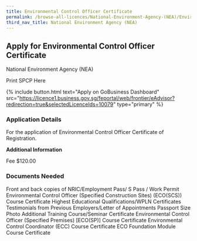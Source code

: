 ```yaml
---
title: Environmental Control Officer Certificate
permalink: /browse-all-licences/National-Environment-Agency-(NEA)/Environmental-Control-Officer-Certificate
third_nav_title: National Environment Agency (NEA)
---
```


## Apply for Environmental Control Officer Certificate

National Environment Agency (NEA)

Print SPCP Here


{% include button.html text="Apply on GoBusiness Dashboard" src="https://licence1.business.gov.sg/feportal/web/frontier/eAdvisor?redirection=true&selectedLicenceIds=10079" type="primary" %}

### Application Details

<p>For the application of Environmental Control Officer Certificate of Registration.</p>

**Additional Information**

Fee
$120.00

### Documents Needed

Front and back copies of NRIC/Employment Pass/ S Pass / Work Permit
Environmental Control Officer (Specified Construction Sites) (ECO(SCS)) Course Certificate
Highest Educational Qualifications/WPLN Certificates
Testimonials from Previous Employers/Letter of Appointments
Passport Size Photo
Additional Training Course/Seminar Certificate
Environmental Control Officer (Specified Premises) [ECO(SP)] Course Certificate
Environmental Control Coordinator (ECC) Course Certificate
ECO Foundation Module Course Certificate

